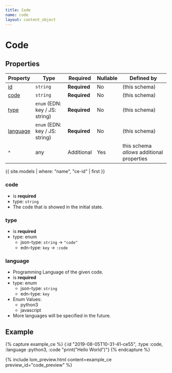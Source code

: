 ```yaml
---
title: Code
name: code
layout: content_object
---
```

# Code

## Properties

| Property              | Type     | Required     | Nullable | Defined by                                 |
| --------------------- | -------- | ------------ | -------- | ------------------------------------------ |
| [id](#id)         | `string` | **Required** | No       | (this schema)                              |
| [code](#code)         | `string` | **Required** | No       | (this schema)                              |
| [type](#type)         | `enum` (EDN: key / JS: string)   | **Required** | No       | (this schema)                              |
| [language](#language)         | `enum` (EDN: key / JS: string)   | **Required** | No       | (this schema)                              |
| `*`                   | any      | Additional   | Yes      | this schema _allows_ additional properties |


{{ site.models | where: "name", "ce-id" | first }}


### code

- is **required**
- type: `string`
- The code that is showed in the initial state.

### type

- is **required**
- type: enum
  - json-type: `string` -> `"code"`
  - edn-type: `key` -> `:code`

### language

- Programming Language of the given code.
- is **required**
- type: enum
  - json-type: `string`
  - edn-type: `key`
- Enum Values:
  - python3
  - javascript
- More languages will be specified in the future.

## Example

{% capture example_ce %}
{:id "2019-08-05T10-31-41-ce55",
    :type :code,
    :language :python3,
    :code "print(\"Hello World\")"}
{% endcapture %}

{% include lom_preview.html content=example_ce preview_id="code_preview" %}
